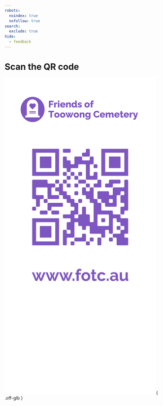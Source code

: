 ```yaml
---
robots: 
  noindex: true
  nofollow: true
search:
  exclude: true
hide:
  - feedback
---
```


# Scan the QR code

![Friends of Toowong Cemetery banner](assets/images/fotc-qr-code.png){ .off-glb }
